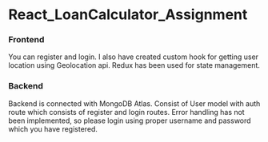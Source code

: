 # React_LoanCalculator_Assignment

### Frontend 
You can register and login. I also have created custom hook for getting user location using Geolocation api.
Redux has been used for state management.

### Backend
Backend is connected with MongoDB Atlas. Consist of User model with auth route which consists of register and login routes.
Error handling has not been implemented, so please login using proper username and password which you have registered. 
